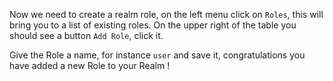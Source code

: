 Now we need to create a realm role, on the left menu click on `Roles`, this will bring you to a list of existing roles.
On the upper right of the table you should see a button `Add Role`, click it.

Give the Role a name, for instance `user` and save it, congratulations you have added a new Role to your Realm ! 

